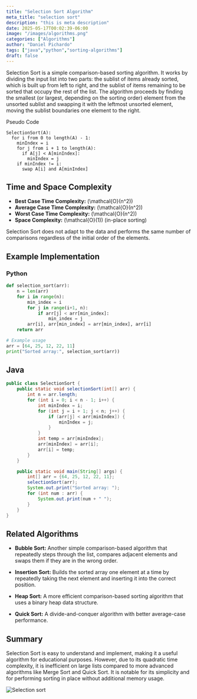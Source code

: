 ```yaml
---
title: "Selection Sort Algorithm"
meta_title: "selection sort"
description: "this is meta description"
date: 2025-05-17T00:02:39-06:00
image: "/images/algorithms.png"
categories: ["Algorithms"]
author: "Daniel Pichardo"
tags: ["java","python","sorting-algorithms"]
draft: false
---
```


Selection Sort is a simple comparison-based sorting algorithm. It works by dividing the input list into two parts: the sublist of items already sorted, which is built up from left to right, and the sublist of items remaining to be sorted that occupy the rest of the list. The algorithm proceeds by finding the smallest (or largest, depending on the sorting order) element from the unsorted sublist and swapping it with the leftmost unsorted element, moving the sublist boundaries one element to the right.


Pseudo Code
```shell
SelectionSort(A):
  for i from 0 to length(A) - 1:
    minIndex = i
    for j from i + 1 to length(A):
      if A[j] < A[minIndex]:
        minIndex = j
    if minIndex != i:
      swap A[i] and A[minIndex]
```


## Time and Space Complexity

* **Best Case Time Complexity:** \(\mathcal{O}(n^2)\)
* **Average Case Time Complexity:** \(\mathcal{O}(n^2)\)
* **Worst Case Time Complexity:** \(\mathcal{O}(n^2)\)
* **Space Complexity:** \(\mathcal{O}(1)\) (in-place sorting)

Selection Sort does not adapt to the data and performs the same number of comparisons regardless of the initial order of the elements.

## Example Implementation

### Python

```python
def selection_sort(arr):
    n = len(arr)
    for i in range(n):
        min_index = i
        for j in range(i+1, n):
            if arr[j] < arr[min_index]:
                min_index = j
        arr[i], arr[min_index] = arr[min_index], arr[i]
    return arr

# Example usage
arr = [64, 25, 12, 22, 11]
print("Sorted array:", selection_sort(arr))
```

## Java

```java
public class SelectionSort {
    public static void selectionSort(int[] arr) {
        int n = arr.length;
        for (int i = 0; i < n - 1; i++) {
            int minIndex = i;
            for (int j = i + 1; j < n; j++) {
                if (arr[j] < arr[minIndex]) {
                    minIndex = j;
                }
            }
            int temp = arr[minIndex];
            arr[minIndex] = arr[i];
            arr[i] = temp;
        }
    }

    public static void main(String[] args) {
        int[] arr = {64, 25, 12, 22, 11};
        selectionSort(arr);
        System.out.print("Sorted array: ");
        for (int num : arr) {
            System.out.print(num + " ");
        }
    }
}
```

## Related Algorithms

* **Bubble Sort:** Another simple comparison-based algorithm that repeatedly steps through the list, compares adjacent elements and swaps them if they are in the wrong order.

* **Insertion Sort:** Builds the sorted array one element at a time by repeatedly taking the next element and inserting it into the correct position.

* **Heap Sort:** A more efficient comparison-based sorting algorithm that uses a binary heap data structure.

* **Quick Sort:** A divide-and-conquer algorithm with better average-case performance.

## Summary

Selection Sort is easy to understand and implement, making it a useful algorithm for educational purposes. However, due to its quadratic time complexity, it is inefficient on large lists compared to more advanced algorithms like Merge Sort and Quick Sort. It is notable for its simplicity and for performing sorting in place without additional memory usage.

![Selection sort](/blog/images/posts/algorithms/selection-sort.png)
